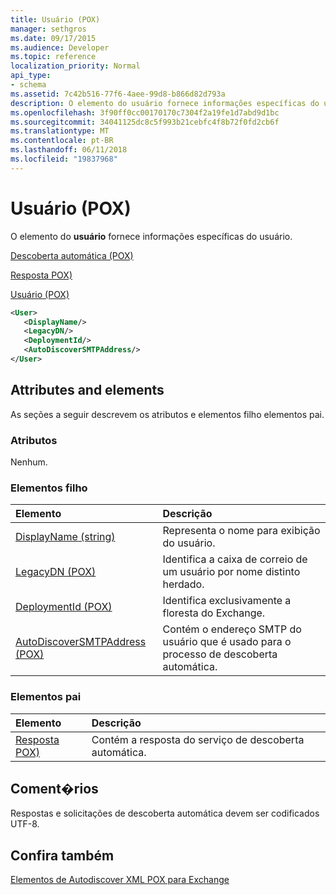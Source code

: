 ```yaml
---
title: Usuário (POX)
manager: sethgros
ms.date: 09/17/2015
ms.audience: Developer
ms.topic: reference
localization_priority: Normal
api_type:
- schema
ms.assetid: 7c42b516-77f6-4aee-99d8-b866d82d793a
description: O elemento do usuário fornece informações específicas do usuário.
ms.openlocfilehash: 3f90ff0cc00170170c7304f2a19fe1d7abd9d1bc
ms.sourcegitcommit: 34041125dc8c5f993b21cebfc4f8b72f0fd2cb6f
ms.translationtype: MT
ms.contentlocale: pt-BR
ms.lasthandoff: 06/11/2018
ms.locfileid: "19837968"
---
```

# <a name="user-pox"></a>Usuário (POX)

O elemento do **usuário** fornece informações específicas do usuário. 
  
[Descoberta automática (POX)](autodiscover-pox.md)
  
[Resposta POX)](response-pox.md)
  
[Usuário (POX)](user-pox.md)
  
```xml
<User>
   <DisplayName/>
   <LegacyDN/>
   <DeploymentId/>
   <AutoDiscoverSMTPAddress/>
</User>
```

## <a name="attributes-and-elements"></a>Attributes and elements

As seções a seguir descrevem os atributos e elementos filho elementos pai.
  
### <a name="attributes"></a>Atributos

Nenhum.
  
### <a name="child-elements"></a>Elementos filho

|**Elemento**|**Descrição**|
|:-----|:-----|
|[DisplayName (string)](displayname-string.md) <br/> |Representa o nome para exibição do usuário.  <br/> |
|[LegacyDN (POX)](legacydn-pox.md) <br/> |Identifica a caixa de correio de um usuário por nome distinto herdado.  <br/> |
|[DeploymentId (POX)](deploymentid-pox.md) <br/> |Identifica exclusivamente a floresta do Exchange.  <br/> |
|[AutoDiscoverSMTPAddress (POX)](autodiscoversmtpaddress-pox.md) <br/> |Contém o endereço SMTP do usuário que é usado para o processo de descoberta automática.  <br/> |
   
### <a name="parent-elements"></a>Elementos pai

|**Elemento**|**Descrição**|
|:-----|:-----|
|[Resposta POX)](response-pox.md) <br/> |Contém a resposta do serviço de descoberta automática.  <br/> |
   
## <a name="remarks"></a>Coment�rios

Respostas e solicitações de descoberta automática devem ser codificados UTF-8.
  
## <a name="see-also"></a>Confira também



[Elementos de Autodiscover XML POX para Exchange](pox-autodiscover-xml-elements-for-exchange.md)

